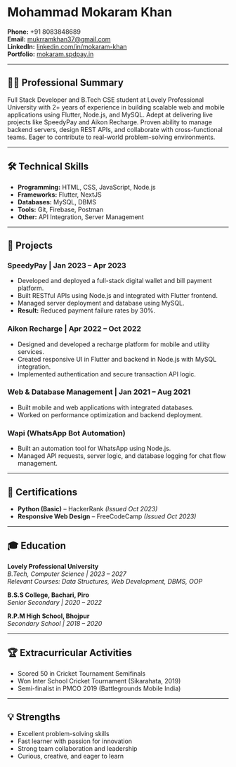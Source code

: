 # Mohammad Mokaram Khan

**Phone:** +91 8083848689  
**Email:** mukrramkhan37@gmail.com  
**LinkedIn:** [linkedin.com/in/mokaram-khan](https://www.linkedin.com/in/mokaram-khan/in)  
**Portfolio:** [mokaram.spdpay.in](https://mokaram.spdpay.in)

---

## 👨‍💻 Professional Summary

Full Stack Developer and B.Tech CSE student at Lovely Professional University with 2+ years of experience in building scalable web and mobile applications using Flutter, Node.js, and MySQL. Adept at delivering live projects like SpeedyPay and Aikon Recharge. Proven ability to manage backend servers, design REST APIs, and collaborate with cross-functional teams. Eager to contribute to real-world problem-solving environments.

---

## 🛠️ Technical Skills

- **Programming:** HTML, CSS, JavaScript, Node.js  
- **Frameworks:** Flutter, NextJS
- **Databases:** MySQL, DBMS  
- **Tools:** Git, Firebase, Postman  
- **Other:** API Integration, Server Management

---

## 🚀 Projects

### SpeedyPay | Jan 2023 – Apr 2023
- Developed and deployed a full-stack digital wallet and bill payment platform.
- Built RESTful APIs using Node.js and integrated with Flutter frontend.
- Managed server deployment and database using MySQL.
- **Result:** Reduced payment failure rates by 30%.

### Aikon Recharge | Apr 2022 – Oct 2022
- Designed and developed a recharge platform for mobile and utility services.
- Created responsive UI in Flutter and backend in Node.js with MySQL integration.
- Implemented authentication and secure transaction API logic.

### Web & Database Management | Jan 2021 – Aug 2021
- Built mobile and web applications with integrated databases.
- Worked on performance optimization and backend deployment.

### Wapi (WhatsApp Bot Automation)
- Built an automation tool for WhatsApp using Node.js.
- Managed API requests, server logic, and database logging for chat flow management.

---

## 📜 Certifications

- **Python (Basic)** – HackerRank *(Issued Oct 2023)*  
- **Responsive Web Design** – FreeCodeCamp *(Issued Oct 2023)*

---

## 🎓 Education

**Lovely Professional University**  
*B.Tech, Computer Science | 2023 – 2027*  
_Relevant Courses: Data Structures, Web Development, DBMS, OOP_

**B.S.S College, Bachari, Piro**  
*Senior Secondary | 2020 – 2022*

**R.P.M High School, Bhojpur**  
*Secondary School | 2018 – 2020*

---

## 🏆 Extracurricular Activities

- Scored 50 in Cricket Tournament Semifinals  
- Won Inter School Cricket Tournament (Sikarahata, 2019)  
- Semi-finalist in PMCO 2019 (Battlegrounds Mobile India)

---

## 💡 Strengths

- Excellent problem-solving skills  
- Fast learner with passion for innovation  
- Strong team collaboration and leadership  
- Curious, creative, and eager to learn
